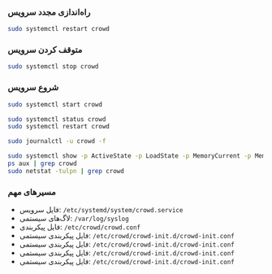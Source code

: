 
### راه‌اندازی مجدد سرویس

```bash
sudo systemctl restart crowd
```

### متوقف کردن سرویس

```bash
sudo systemctl stop crowd
```

### شروع سرویس

```bash
sudo systemctl start crowd
```


```bash
sudo systemctl status crowd
sudo systemctl restart crowd
```

```bash
sudo journalctl -u crowd -f
```


```bash
sudo systemctl show -p ActiveState -p LoadState -p MemoryCurrent -p MemoryMax crowd
ps aux | grep crowd
sudo netstat -tulpn | grep crowd

```

### مسیرهای مهم
- فایل سرویس: `/etc/systemd/system/crowd.service`
- لاگ‌های سیستمی: `/var/log/syslog`
- فایل پیکربندی: `/etc/crowd/crowd.conf`
- فایل پیکربندی سیستمی: `/etc/crowd/crowd-init.d/crowd-init.conf`
- فایل پیکربندی سیستمی: `/etc/crowd/crowd-init.d/crowd-init.conf`
- فایل پیکربندی سیستمی: `/etc/crowd/crowd-init.d/crowd-init.conf`
- فایل پیکربندی سیستمی: `/etc/crowd/crowd-init.d/crowd-init.conf`


